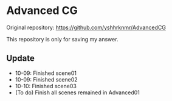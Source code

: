 # Advanced CG

Original repository: https://github.com/yshhrknmr/AdvancedCG

This repository is only for saving my answer. 

## Update

- 10-09: Finished scene01
- 10-09: Finished scene02
- 10-10: Finished scene03
- (To do) Finish all scenes remained in Advanced01